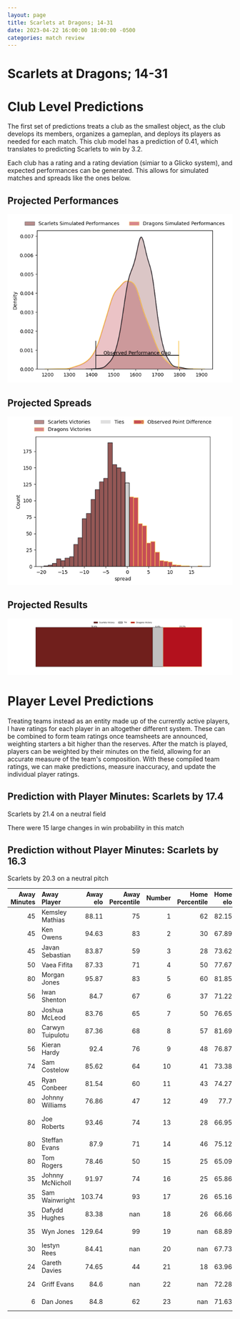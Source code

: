 ```yaml
---  
layout: page  
title: Scarlets at Dragons; 14-31  
date: 2023-04-22 16:00:00 18:00:00 -0500  
categories: match review  
---
```

# Scarlets at Dragons; 14-31

# Club Level Predictions


The first set of predictions treats a club as the smallest object, as the club develops its members, organizes a gameplan, and deploys its players as needed for each match. This club model has a prediction of 0.41, which translates to predicting Scarlets to win by 3.2.

Each club has a rating and a rating deviation (simiar to a Glicko system), and expected performances can be generated. This allows for simulated matches and spreads like the ones below.
## Projected Performances


![Projected Performances](plots/performances_2023-04-22-Dragons-Scarlets.png)
## Projected Spreads


![Projected Spreads](plots/spreads_2023-04-22-Dragons-Scarlets.png)
## Projected Results


![Projected Results](plots/resultbar_2023-04-22-Dragons-Scarlets.png)
# Player Level Predictions


Treating teams instead as an entity made up of the currently active players, I have ratings for each player in an altogether different system. These can be combined to form team ratings once teamsheets are announced, weighting starters a bit higher than the reserves. After the match is played, players can be weighted by their minutes on the field, allowing for an accurate measure of the team's composition. With these compiled team ratings, we can make predictions, measure inaccuracy, and update the individual player ratings.
## Prediction with Player Minutes: Scarlets by 17.4


Scarlets by 21.4 on a neutral field

There were 15 large changes in win probability in this match
## Prediction without Player Minutes: Scarlets by 16.3


Scarlets by 20.3 on a neutral pitch



|   Away Minutes | Away Player      |   Away elo |   Away Percentile |   Number |   Home Percentile |   Home elo | Home Player                 |   Home Minutes |
|---------------:|:-----------------|-----------:|------------------:|---------:|------------------:|-----------:|:----------------------------|---------------:|
|             45 | Kemsley Mathias  |      88.11 |                75 |        1 |                62 |      82.15 | Rhodri Jones                |             63 |
|             45 | Ken Owens        |      94.63 |                83 |        2 |                30 |      67.89 | Elliott Dee                 |             50 |
|             45 | Javan Sebastian  |      83.87 |                59 |        3 |                28 |      73.62 | Lloyd Fairbrother           |             60 |
|             50 | Vaea Fifita      |      87.33 |                71 |        4 |                50 |      77.67 | Ben Carter                  |             80 |
|             80 | Morgan Jones     |      95.87 |                83 |        5 |                60 |      81.85 | Matthew Screech             |             43 |
|             56 | Iwan Shenton     |      84.7  |                67 |        6 |                37 |      71.22 | George Nott                 |             80 |
|             80 | Joshua McLeod    |      83.76 |                65 |        7 |                50 |      76.65 | Taine Basham                |             77 |
|             80 | Carwyn Tuipulotu |      87.36 |                68 |        8 |                57 |      81.69 | Aaron Wainwright            |             80 |
|             56 | Kieran Hardy     |      92.4  |                76 |        9 |                48 |      76.87 | Rhodri Williams             |             77 |
|             74 | Sam Costelow     |      85.62 |                64 |       10 |                41 |      73.38 | Angus O'Brien               |             80 |
|             45 | Ryan Conbeer     |      81.54 |                60 |       11 |                43 |      74.27 | Ashton Hewitt               |             71 |
|             80 | Johnny Williams  |      76.86 |                47 |       12 |                49 |      77.7  | Steffan Hughes              |             80 |
|             80 | Joe Roberts      |      93.46 |                74 |       13 |                28 |      66.95 | Patelesio Fatuloa Tomkinson |             80 |
|             80 | Steffan Evans    |      87.9  |                71 |       14 |                46 |      75.12 | Rio Dyer                    |             80 |
|             80 | Tom Rogers       |      78.46 |                50 |       15 |                25 |      65.09 | Jordan Williams             |             71 |
|             35 | Johnny McNicholl |      91.97 |                74 |       16 |                25 |      65.86 | Sean Lonsdale               |             37 |
|             35 | Sam Wainwright   |     103.74 |                93 |       17 |                26 |      65.16 | Bradley Roberts             |             30 |
|             35 | Dafydd Hughes    |      83.38 |               nan |       18 |                26 |      66.66 | Christian Coleman           |             20 |
|             35 | Wyn Jones        |     129.64 |                99 |       19 |               nan |      68.89 | Robert Evans                |             17 |
|             30 | Iestyn Rees      |      84.41 |               nan |       20 |               nan |      67.73 | Aneurin Owen                |              9 |
|             24 | Gareth Davies    |      74.65 |                44 |       21 |                18 |      63.96 | Will Reed                   |              9 |
|             24 | Griff Evans      |      84.6  |               nan |       22 |               nan |      72.28 | Huw Taylor                  |              3 |
|              6 | Dan Jones        |      84.8  |                62 |       23 |               nan |      71.63 | Lewis Jones                 |              3 |

